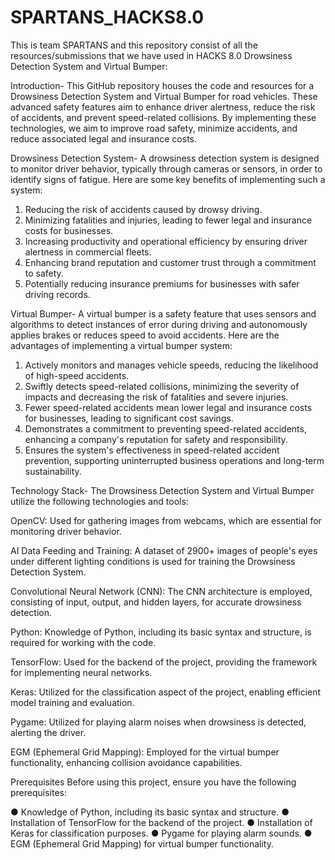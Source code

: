 # SPARTANS_HACKS8.0
This is team SPARTANS and this repository consist of all the resources/submissions that we have used in HACKS 8.0
Drowsiness Detection System and Virtual Bumper:

Introduction-
This GitHub repository houses the code and resources for a Drowsiness Detection System and Virtual Bumper for road vehicles. These advanced safety features aim to enhance driver alertness, reduce the risk of accidents, and prevent speed-related collisions. By implementing these technologies, we aim to improve road safety, minimize accidents, and reduce associated legal and insurance costs.

Drowsiness Detection System-
A drowsiness detection system is designed to monitor driver behavior, typically through cameras or sensors, in order to identify signs of fatigue. Here are some key benefits of implementing such a system:

1.	Reducing the risk of accidents caused by drowsy driving.
2.	Minimizing fatalities and injuries, leading to fewer legal and insurance costs for businesses.
3.	Increasing productivity and operational efficiency by ensuring driver alertness in commercial fleets.
4.	Enhancing brand reputation and customer trust through a commitment to safety.
5.	Potentially reducing insurance premiums for businesses with safer driving records.

Virtual Bumper-
A virtual bumper is a safety feature that uses sensors and algorithms to detect instances of error during driving and autonomously applies brakes or reduces speed to avoid accidents. Here are the advantages of implementing a virtual bumper system:

1.	Actively monitors and manages vehicle speeds, reducing the likelihood of high-speed accidents.
2.	Swiftly detects speed-related collisions, minimizing the severity of impacts and decreasing the risk of fatalities and severe injuries.
3.	Fewer speed-related accidents mean lower legal and insurance costs for businesses, leading to significant cost savings.
4.	Demonstrates a commitment to preventing speed-related accidents, enhancing a company's reputation for safety and responsibility.
5.	Ensures the system's effectiveness in speed-related accident prevention, supporting uninterrupted business operations and long-term sustainability.







Technology Stack-
The Drowsiness Detection System and Virtual Bumper utilize the following technologies and tools:

OpenCV: Used for gathering images from webcams, which are essential for monitoring driver behavior.

AI Data Feeding and Training: A dataset of 2900+ images of people's eyes under different lighting conditions is used for training the Drowsiness Detection System.

Convolutional Neural Network (CNN): The CNN architecture is employed, consisting of input, output, and hidden layers, for accurate drowsiness detection.

Python: Knowledge of Python, including its basic syntax and structure, is required for working with the code.

TensorFlow: Used for the backend of the project, providing the framework for implementing neural networks.

Keras: Utilized for the classification aspect of the project, enabling efficient model training and evaluation.

Pygame: Utilized for playing alarm noises when drowsiness is detected, alerting the driver.

EGM (Ephemeral Grid Mapping): Employed for the virtual bumper functionality, enhancing collision avoidance capabilities.

Prerequisites
Before using this project, ensure you have the following prerequisites:

●	Knowledge of Python, including its basic syntax and structure.
●	Installation of TensorFlow for the backend of the project.
●	Installation of Keras for classification purposes.
●	Pygame for playing alarm sounds.
●	EGM (Ephemeral Grid Mapping) for virtual bumper functionality.


